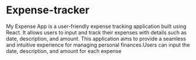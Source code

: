 # Expense-tracker
My Expense App is a user-friendly expense tracking application built using React. It allows users to input and track their expenses with details such as date, description, and amount. This application aims to provide a seamless and intuitive experience for managing personal finances.Users can input the date, description, and amount for each expense
